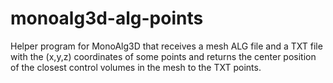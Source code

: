 # monoalg3d-alg-points
Helper program for MonoAlg3D that receives a mesh ALG file and a TXT file with the (x,y,z) coordinates of some points and returns the center position of the closest control volumes in the mesh to the TXT points. 
